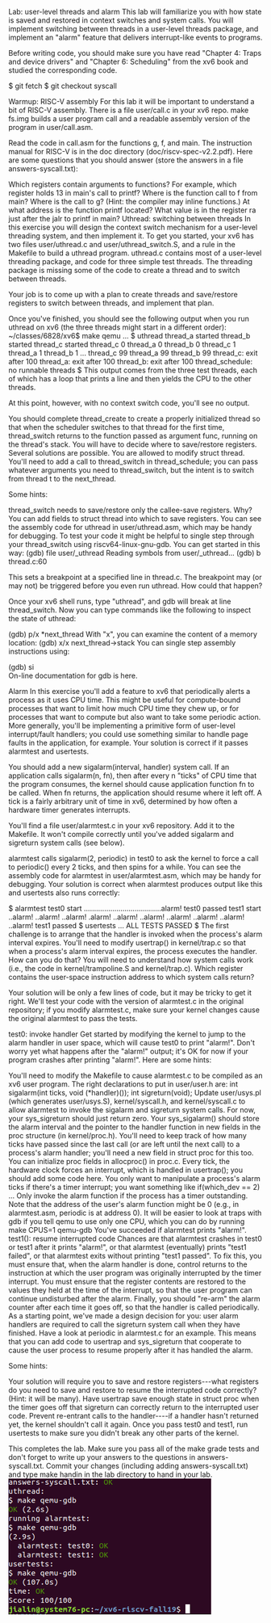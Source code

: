 Lab: user-level threads and alarm
This lab will familiarize you with how state is saved and restored in context switches and system calls. You will implement switching between threads in a user-level threads package, and implement an "alarm" feature that delivers interrupt-like events to programs.

Before writing code, you should make sure you have read "Chapter 4: Traps and device drivers" and "Chapter 6: Scheduling" from the xv6 book and studied the corresponding code.

  $ git fetch
  $ git checkout syscall
  
Warmup: RISC-V assembly
For this lab it will be important to understand a bit of RISC-V assembly. There is a file user/call.c in your xv6 repo. make fs.img builds a user program call and a readable assembly version of the program in user/call.asm.

Read the code in call.asm for the functions g, f, and main. The instruction manual for RISC-V is in the doc directory (doc/riscv-spec-v2.2.pdf). Here are some questions that you should answer (store the answers in a file answers-syscall.txt):

Which registers contain arguments to functions? For example, which register holds 13 in main's call to printf?
Where is the function call to f from main? Where is the call to g? (Hint: the compiler may inline functions.)
At what address is the function printf located?
What value is in the register ra just after the jalr to printf in main?
Uthread: switching between threads
In this exercise you will design the context switch mechanism for a user-level threading system, and then implement it. To get you started, your xv6 has two files user/uthread.c and user/uthread_switch.S, and a rule in the Makefile to build a uthread program. uthread.c contains most of a user-level threading package, and code for three simple test threads. The threading package is missing some of the code to create a thread and to switch between threads.

Your job is to come up with a plan to create threads and save/restore registers to switch between threads, and implement that plan.

Once you've finished, you should see the following output when you run uthread on xv6 (the three threads might start in a different order):
~/classes/6828/xv6$ make qemu
...
$ uthread
thread_a started
thread_b started
thread_c started
thread_c 0
thread_a 0
thread_b 0
thread_c 1
thread_a 1
thread_b 1
...
thread_c 99
thread_a 99
thread_b 99
thread_c: exit after 100
thread_a: exit after 100
thread_b: exit after 100
thread_schedule: no runnable threads
$
This output comes from the three test threads, each of which has a loop that prints a line and then yields the CPU to the other threads.

At this point, however, with no context switch code, you'll see no output.

You should complete thread_create to create a properly initialized thread so that when the scheduler switches to that thread for the first time, thread_switch returns to the function passed as argument func, running on the thread's stack. You will have to decide where to save/restore registers. Several solutions are possible. You are allowed to modify struct thread. You'll need to add a call to thread_switch in thread_schedule; you can pass whatever arguments you need to thread_switch, but the intent is to switch from thread t to the next_thread.

Some hints:

thread_switch needs to save/restore only the callee-save registers. Why?
You can add fields to struct thread into which to save registers.
You can see the assembly code for uthread in user/uthread.asm, which may be handy for debugging.
To test your code it might be helpful to single step through your thread_switch using riscv64-linux-gnu-gdb. You can get started in this way:
(gdb) file user/_uthread
Reading symbols from user/_uthread...
(gdb) b thread.c:60

This sets a breakpoint at a specified line in thread.c. The breakpoint may (or may not) be triggered before you even run uthread. How could that happen?

Once your xv6 shell runs, type "uthread", and gdb will break at line thread_switch. Now you can type commands like the following to inspect the state of uthread:

  (gdb) p/x *next_thread
With "x", you can examine the content of a memory location:
  (gdb) x/x next_thread->stack
You can single step assembly instructions using:

   (gdb) si  
On-line documentation for gdb is here.

Alarm
In this exercise you'll add a feature to xv6 that periodically alerts a process as it uses CPU time. This might be useful for compute-bound processes that want to limit how much CPU time they chew up, or for processes that want to compute but also want to take some periodic action. More generally, you'll be implementing a primitive form of user-level interrupt/fault handlers; you could use something similar to handle page faults in the application, for example. Your solution is correct if it passes alarmtest and usertests.

You should add a new sigalarm(interval, handler) system call. If an application calls sigalarm(n, fn), then after every n "ticks" of CPU time that the program consumes, the kernel should cause application function fn to be called. When fn returns, the application should resume where it left off. A tick is a fairly arbitrary unit of time in xv6, determined by how often a hardware timer generates interrupts.

You'll find a file user/alarmtest.c in your xv6 repository. Add it to the Makefile. It won't compile correctly until you've added sigalarm and sigreturn system calls (see below).

alarmtest calls sigalarm(2, periodic) in test0 to ask the kernel to force a call to periodic() every 2 ticks, and then spins for a while. You can see the assembly code for alarmtest in user/alarmtest.asm, which may be handy for debugging. Your solution is correct when alarmtest produces output like this and usertests also runs correctly:

$ alarmtest
test0 start
......................................alarm!
test0 passed
test1 start
..alarm!
..alarm!
..alarm!
.alarm!
..alarm!
..alarm!
..alarm!
..alarm!
..alarm!
..alarm!
test1 passed
$ usertests
...
ALL TESTS PASSED
$
The first challenge is to arrange that the handler is invoked when the process's alarm interval expires. You'll need to modify usertrap() in kernel/trap.c so that when a process's alarm interval expires, the process executes the handler. How can you do that? You will need to understand how system calls work (i.e., the code in kernel/trampoline.S and kernel/trap.c). Which register contains the user-space instruction address to which system calls return?

Your solution will be only a few lines of code, but it may be tricky to get it right. We'll test your code with the version of alarmtest.c in the original repository; if you modify alarmtest.c, make sure your kernel changes cause the original alarmtest to pass the tests.

test0: invoke handler
Get started by modifying the kernel to jump to the alarm handler in user space, which will cause test0 to print "alarm!". Don't worry yet what happens after the "alarm!" output; it's OK for now if your program crashes after printing "alarm!". Here are some hints:

You'll need to modify the Makefile to cause alarmtest.c to be compiled as an xv6 user program.
The right declarations to put in user/user.h are:
    int sigalarm(int ticks, void (*handler)());
    int sigreturn(void);
Update user/usys.pl (which generates user/usys.S), kernel/syscall.h, and kernel/syscall.c to allow alarmtest to invoke the sigalarm and sigreturn system calls.
For now, your sys_sigreturn should just return zero.
Your sys_sigalarm() should store the alarm interval and the pointer to the handler function in new fields in the proc structure (in kernel/proc.h).
You'll need to keep track of how many ticks have passed since the last call (or are left until the next call) to a process's alarm handler; you'll need a new field in struct proc for this too. You can initialize proc fields in allocproc() in proc.c.
Every tick, the hardware clock forces an interrupt, which is handled in usertrap(); you should add some code here.
You only want to manipulate a process's alarm ticks if there's a timer interrupt; you want something like
    if(which_dev == 2) ...
Only invoke the alarm function if the process has a timer outstanding. Note that the address of the user's alarm function might be 0 (e.g., in alarmtest.asm, periodic is at address 0).
It will be easier to look at traps with gdb if you tell qemu to use only one CPU, which you can do by running
    make CPUS=1 qemu-gdb
You've succeeded if alarmtest prints "alarm!".
test1(): resume interrupted code
Chances are that alarmtest crashes in test0 or test1 after it prints "alarm!", or that alarmtest (eventually) prints "test1 failed", or that alarmtest exits without printing "test1 passed". To fix this, you must ensure that, when the alarm handler is done, control returns to the instruction at which the user program was originally interrupted by the timer interrupt. You must ensure that the register contents are restored to the values they held at the time of the interrupt, so that the user program can continue undisturbed after the alarm. Finally, you should "re-arm" the alarm counter after each time it goes off, so that the handler is called periodically.
As a starting point, we've made a design decision for you: user alarm handlers are required to call the sigreturn system call when they have finished. Have a look at periodic in alarmtest.c for an example. This means that you can add code to usertrap and sys_sigreturn that cooperate to cause the user process to resume properly after it has handled the alarm.

Some hints:

Your solution will require you to save and restore registers---what registers do you need to save and restore to resume the interrupted code correctly? (Hint: it will be many).
Have usertrap save enough state in struct proc when the timer goes off that sigreturn can correctly return to the interrupted user code.
Prevent re-entrant calls to the handler----if a handler hasn't returned yet, the kernel shouldn't call it again.
Once you pass test0 and test1, run usertests to make sure you didn't break any other parts of the kernel.

This completes the lab. Make sure you pass all of the make grade tests and don't forget to write up your answers to the questions in answers-syscall.txt. Commit your changes (including adding answers-syscall.txt) and type make handin in the lab directory to hand in your lab.
![Test Image 1](result.png)
